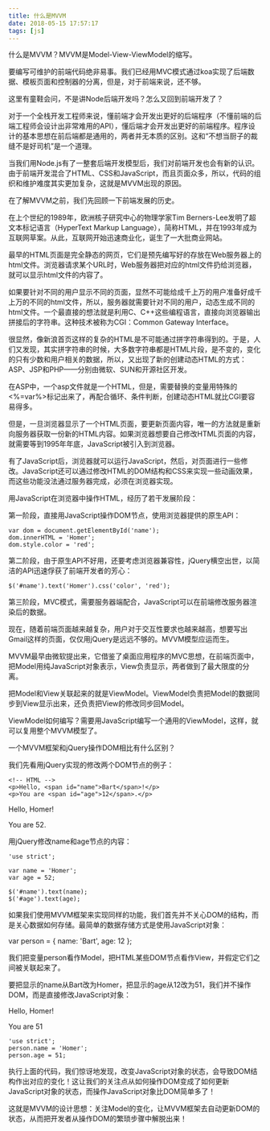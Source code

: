 ```yaml
---
title: 什么是MVVM
date: 2018-05-15 17:57:17
tags: [js]
---
```


什么是MVVM？MVVM是Model-View-ViewModel的缩写。

要编写可维护的前端代码绝非易事。我们已经用MVC模式通过koa实现了后端数据、模板页面和控制器的分离，但是，对于前端来说，还不够。

这里有童鞋会问，不是讲Node后端开发吗？怎么又回到前端开发了？

对于一个全栈开发工程师来说，懂前端才会开发出更好的后端程序（不懂前端的后端工程师会设计出非常难用的API），懂后端才会开发出更好的前端程序。程序设计的基本思想在前后端都是通用的，两者并无本质的区别。这和“不想当厨子的裁缝不是好司机”是一个道理。

当我们用Node.js有了一整套后端开发模型后，我们对前端开发也会有新的认识。由于前端开发混合了HTML、CSS和JavaScript，而且页面众多，所以，代码的组织和维护难度其实更加复杂，这就是MVVM出现的原因。

在了解MVVM之前，我们先回顾一下前端发展的历史。

在上个世纪的1989年，欧洲核子研究中心的物理学家Tim Berners-Lee发明了超文本标记语言（HyperText Markup Language），简称HTML，并在1993年成为互联网草案。从此，互联网开始迅速商业化，诞生了一大批商业网站。

最早的HTML页面是完全静态的网页，它们是预先编写好的存放在Web服务器上的html文件。浏览器请求某个URL时，Web服务器把对应的html文件扔给浏览器，就可以显示html文件的内容了。

如果要针对不同的用户显示不同的页面，显然不可能给成千上万的用户准备好成千上万的不同的html文件，所以，服务器就需要针对不同的用户，动态生成不同的html文件。一个最直接的想法就是利用C、C++这些编程语言，直接向浏览器输出拼接后的字符串。这种技术被称为CGI：Common Gateway Interface。

很显然，像新浪首页这样的复杂的HTML是不可能通过拼字符串得到的。于是，人们又发现，其实拼字符串的时候，大多数字符串都是HTML片段，是不变的，变化的只有少数和用户相关的数据，所以，又出现了新的创建动态HTML的方式：ASP、JSP和PHP——分别由微软、SUN和开源社区开发。

在ASP中，一个asp文件就是一个HTML，但是，需要替换的变量用特殊的<%=var%>标记出来了，再配合循环、条件判断，创建动态HTML就比CGI要容易得多。

但是，一旦浏览器显示了一个HTML页面，要更新页面内容，唯一的方法就是重新向服务器获取一份新的HTML内容。如果浏览器想要自己修改HTML页面的内容，就需要等到1995年年底，JavaScript被引入到浏览器。

有了JavaScript后，浏览器就可以运行JavaScript，然后，对页面进行一些修改。JavaScript还可以通过修改HTML的DOM结构和CSS来实现一些动画效果，而这些功能没法通过服务器完成，必须在浏览器实现。

用JavaScript在浏览器中操作HTML，经历了若干发展阶段：

第一阶段，直接用JavaScript操作DOM节点，使用浏览器提供的原生API：

	var dom = document.getElementById('name');
	dom.innerHTML = 'Homer';
	dom.style.color = 'red';

第二阶段，由于原生API不好用，还要考虑浏览器兼容性，jQuery横空出世，以简洁的API迅速俘获了前端开发者的芳心：

	$('#name').text('Homer').css('color', 'red');

第三阶段，MVC模式，需要服务器端配合，JavaScript可以在前端修改服务器渲染后的数据。

现在，随着前端页面越来越复杂，用户对于交互性要求也越来越高，想要写出Gmail这样的页面，仅仅用jQuery是远远不够的。MVVM模型应运而生。

MVVM最早由微软提出来，它借鉴了桌面应用程序的MVC思想，在前端页面中，把Model用纯JavaScript对象表示，View负责显示，两者做到了最大限度的分离。

把Model和View关联起来的就是ViewModel。ViewModel负责把Model的数据同步到View显示出来，还负责把View的修改同步回Model。

ViewModel如何编写？需要用JavaScript编写一个通用的ViewModel，这样，就可以复用整个MVVM模型了。

一个MVVM框架和jQuery操作DOM相比有什么区别？

我们先看用jQuery实现的修改两个DOM节点的例子：

	<!-- HTML -->
	<p>Hello, <span id="name">Bart</span>!</p>
	<p>You are <span id="age">12</span>.</p>

Hello, Homer!

You are 52.

用jQuery修改name和age节点的内容：

	'use strict';
	
	var name = 'Homer';
	var age = 52;
	
	$('#name').text(name);
	$('#age').text(age);

如果我们使用MVVM框架来实现同样的功能，我们首先并不关心DOM的结构，而是关心数据如何存储。最简单的数据存储方式是使用JavaScript对象：

var person = {
    name: 'Bart',
    age: 12
};


我们把变量person看作Model，把HTML某些DOM节点看作View，并假定它们之间被关联起来了。

要把显示的name从Bart改为Homer，把显示的age从12改为51，我们并不操作DOM，而是直接修改JavaScript对象：

Hello, Homer!

You are 51

	'use strict';
	person.name = 'Homer';
	person.age = 51;


执行上面的代码，我们惊讶地发现，改变JavaScript对象的状态，会导致DOM结构作出对应的变化！这让我们的关注点从如何操作DOM变成了如何更新JavaScript对象的状态，而操作JavaScript对象比DOM简单多了！

这就是MVVM的设计思想：关注Model的变化，让MVVM框架去自动更新DOM的状态，从而把开发者从操作DOM的繁琐步骤中解脱出来！
